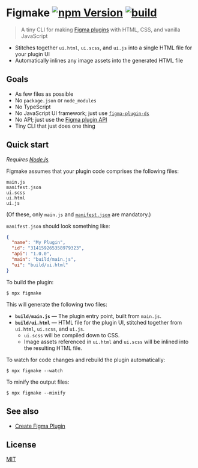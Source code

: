# Figmake [![npm Version](https://img.shields.io/npm/v/figmake?cacheSeconds=1800)](https://www.npmjs.com/package/figmake) [![build](https://github.com/yuanqing/figmake/workflows/build/badge.svg)](https://github.com/yuanqing/figmake/actions?query=workflow%3Abuild)

> A tiny CLI for making [Figma plugins](https://figma.com/plugin-docs/) with HTML, CSS, and vanilla JavaScript

- Stitches together `ui.html`, `ui.scss`, and `ui.js` into a single HTML file for your plugin UI
- Automatically inlines any image assets into the generated HTML file

## Goals

- As few files as possible
- No `package.json` or `node_modules`
- No TypeScript
- No JavaScript UI framework; just use [`figma-plugin-ds`](https://github.com/thomas-lowry/figma-plugin-ds)
- No API; just use the [Figma plugin API](https://figma.com/plugin-docs/)
- Tiny CLI that just does one thing

## Quick start

*Requires [Node.js](https://nodejs.org/).*

Figmake assumes that your plugin code comprises the following files:

```
main.js
manifest.json
ui.scss
ui.html
ui.js
```

(Of these, only `main.js` and [`manifest.json`](https://figma.com/plugin-docs/manifest/) are mandatory.)

`manifest.json` should look something like:

```json
{
  "name": "My Plugin",
  "id": "314159265358979323",
  "api": "1.0.0",
  "main": "build/main.js",
  "ui": "build/ui.html"
}
```

To build the plugin:

```
$ npx figmake
```

This will generate the following two files:

- **`build/main.js`** — The plugin entry point, built from `main.js`.
- **`build/ui.html`** — HTML file for the plugin UI, stitched together from `ui.html`, `ui.scss`, and `ui.js`.
    - `ui.scss` will be compiled down to CSS.
    - Image assets referenced in `ui.html` and `ui.scss` will be inlined into the resulting HTML file.

To watch for code changes and rebuild the plugin automatically:

```
$ npx figmake --watch
```

To minify the output files:

```
$ npx figmake --minify
```

## See also

- [Create Figma Plugin](https://github.com/yuanqing/create-figma-plugin)

## License

[MIT](/LICENSE.md)
